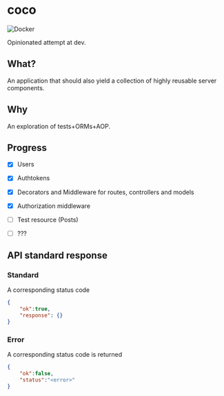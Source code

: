 # coco

![Docker](https://github.com/chrisvrose/coco/workflows/Docker/badge.svg)

Opinionated attempt at dev.

## What?

An application that should also yield a collection of highly reusable server components.

## Why

An exploration of tests+ORMs+AOP.

## Progress

- [X] Users
- [X] Authtokens
- [X] Decorators and Middleware for routes, controllers and models
- [X] Authorization middleware
- [ ] Test resource (Posts)
- [ ] ???


## API standard response

### Standard

A corresponding status code

```json
{
    "ok":true,
    "response": {}
}
```
### Error

A corresponding status code is returned

```json
{
    "ok":false,
    "status":"<error>"
}